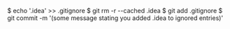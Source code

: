 $ echo '.idea' >> .gitignore
$ git rm -r --cached .idea
$ git add .gitignore
$ git commit -m '(some message stating you added .idea to ignored 
entries)'

